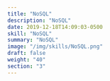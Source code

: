 ```yaml
---
title: "NoSQL"
description: "NoSQL"
date: 2019-12-18T14:09:03-0500
skill: "NoSQL"
summary: "NoSQL"
image: "/img/skills/NoSQL.png"
draft: false
weight: "40"
section: "3"
---
```

